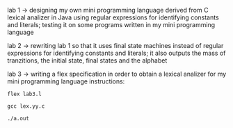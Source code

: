 lab 1 -> designing my own mini programming language derived from C
         lexical analizer in Java using regular expressions for identifying constants and literals; testing it on some programs written in my mini programming language
         
lab 2 -> rewriting lab 1 so that it uses final state machines instead of regular expressions for identifying constants and literals; it also outputs the mass of tranzitions,
         the initial state, final states and the alphabet
         
lab 3 -> writing a flex specification in order to obtain a lexical analizer for my mini programming language
instructions:

    flex lab3.l
    
    gcc lex.yy.c
    
    ./a.out
